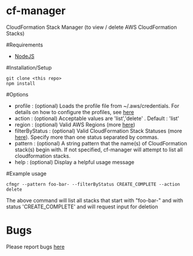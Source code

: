 # cf-manager
CloudFormation Stack Manager (to view / delete AWS CloudFormation Stacks)

#Requirements

- [NodeJS](http://nodejs.org/)

#Installation/Setup

    git clone <this repo>
    npm install
    
#Options
- profile : (optional) Loads the profile file from ~/.aws/credentials. For details on how to configure the profiles, see [here](http://docs.aws.amazon.com/cli/latest/userguide/cli-chap-getting-started.html#cli-multiple-profiles)
- action : (optional) Acceptable values are 'list','delete' . Default : 'list'
- region : (optional) Valid AWS Regions (more [here](http://docs.aws.amazon.com/general/latest/gr/rande.html))
- filterByStatus : (optional) Valid CloudFormation Stack Statuses (more [here](http://docs.aws.amazon.com/AWSCloudFormation/latest/UserGuide/using-cfn-describing-stacks.html)). Specify more than one status separated by commas.
- pattern : (optional) A string pattern that the name(s) of CloudFormation stack(s) begin with. If not specified, cf-manager will attempt to list all cloudformation stacks.  
- help : (optional) Display a helpful usage message

#Example usage

    cfmgr --pattern foo-bar- --filterByStatus CREATE_COMPLETE --action delete
The above command will list all stacks that start with "foo-bar-" and with status 'CREATE_COMPLETE' and will request input for deletion

# Bugs

Please report bugs [here](https://github.com/ivarrian/cf-manager/issues)